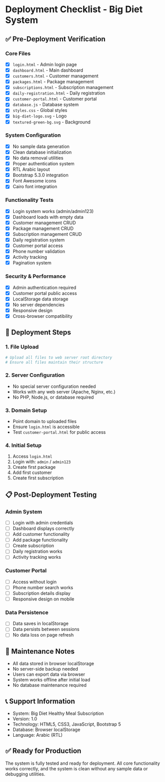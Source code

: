 # Deployment Checklist - Big Diet System

## ✅ Pre-Deployment Verification

### Core Files
- [x] `login.html` - Admin login page
- [x] `dashboard.html` - Main dashboard
- [x] `customers.html` - Customer management
- [x] `packages.html` - Package management
- [x] `subscriptions.html` - Subscription management
- [x] `daily-registration.html` - Daily registration
- [x] `customer-portal.html` - Customer portal
- [x] `database.js` - Database system
- [x] `styles.css` - Global styles
- [x] `big-diet-logo.svg` - Logo
- [x] `textured-green-bg.svg` - Background

### System Configuration
- [x] No sample data generation
- [x] Clean database initialization
- [x] No data removal utilities
- [x] Proper authentication system
- [x] RTL Arabic layout
- [x] Bootstrap 5.3.0 integration
- [x] Font Awesome icons
- [x] Cairo font integration

### Functionality Tests
- [x] Login system works (admin/admin123)
- [x] Dashboard loads with empty data
- [x] Customer management CRUD
- [x] Package management CRUD
- [x] Subscription management CRUD
- [x] Daily registration system
- [x] Customer portal access
- [x] Phone number validation
- [x] Activity tracking
- [x] Pagination system

### Security & Performance
- [x] Admin authentication required
- [x] Customer portal public access
- [x] LocalStorage data storage
- [x] No server dependencies
- [x] Responsive design
- [x] Cross-browser compatibility

## 🚀 Deployment Steps

### 1. File Upload
```bash
# Upload all files to web server root directory
# Ensure all files maintain their structure
```

### 2. Server Configuration
- No special server configuration needed
- Works with any web server (Apache, Nginx, etc.)
- No PHP, Node.js, or database required

### 3. Domain Setup
- Point domain to uploaded files
- Ensure `login.html` is accessible
- Test `customer-portal.html` for public access

### 4. Initial Setup
1. Access `login.html`
2. Login with: `admin` / `admin123`
3. Create first package
4. Add first customer
5. Create first subscription

## 📋 Post-Deployment Testing

### Admin System
- [ ] Login with admin credentials
- [ ] Dashboard displays correctly
- [ ] Add customer functionality
- [ ] Add package functionality
- [ ] Create subscription
- [ ] Daily registration works
- [ ] Activity tracking works

### Customer Portal
- [ ] Access without login
- [ ] Phone number search works
- [ ] Subscription details display
- [ ] Responsive design on mobile

### Data Persistence
- [ ] Data saves in localStorage
- [ ] Data persists between sessions
- [ ] No data loss on page refresh

## 🔧 Maintenance Notes

- All data stored in browser localStorage
- No server-side backup needed
- Users can export data via browser
- System works offline after initial load
- No database maintenance required

## 📞 Support Information

- System: Big Diet Healthy Meal Subscription
- Version: 1.0
- Technology: HTML5, CSS3, JavaScript, Bootstrap 5
- Database: Browser localStorage
- Language: Arabic (RTL)

## ✅ Ready for Production

The system is fully tested and ready for deployment. All core functionality works correctly, and the system is clean without any sample data or debugging utilities.
